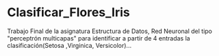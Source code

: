 # Clasificar_Flores_Iris
Trabajo Final de la asignatura Estructura de Datos, Red Neuronal del tipo "perceptrón multicapas" para identificar a partir de 4 entradas la clasificación(Setosa ,Virginica, Versicolor)...
